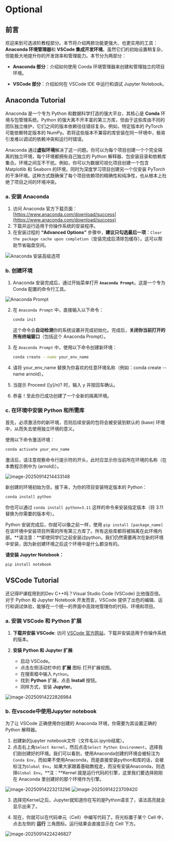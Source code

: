 # Optional

## 前言

欢迎来到可选进阶教程部分。本节将介绍两款功能更强大、也更实用的工具：**Anaconda 环境管理器**和 **VSCode 集成开发环境**。虽然它们的初始设置稍复杂，但能极大地提升你的开发效率和管理能力。本节分为两部分：

-   **Anaconda 部分**：介绍如何使用 Conda 环境管理器来创建和管理独立的项目环境。

-   **VSCode 部分**：介绍如何在 VSCode IDE 中运行和调试 Jupyter Notebook。

## Anaconda Tutorial

Anaconda 是一个专为 Python 和数据科学打造的强大平台，其核心是 **Conda** 环境与包管理系统。Python 的强大离不开丰富的第三方库，但由于这些库由不同的团队独立维护，它们之间的版本依赖往往错综复杂。例如，特定版本的 PyTorch 可能依赖特定版本的 NumPy。若将这些版本不兼容的库安装在同一环境中，极易引发难以调试的依赖冲突和运行时错误。

Anaconda 通过**虚拟环境**解决了这一问题。你可以为每个项目创建一个个完全隔离的独立环境，每个环境都拥有自己独立的 Python 解释器、包安装目录和依赖库集合。环境之间互不干扰。例如，你可以为数据可视化项目创建一个包含 Matplotlib 和 Seaborn 的环境，同时为深度学习项目创建另一个仅安装 PyTorch 的干净环境。这种方式既确保了每个项目依赖项的精确性和纯净性，也从根本上杜绝了项目之间的环境冲突。

### a. 安装 Anaconda

1.  访问 Anaconda 官方下载页面：[https://www.anaconda.com/download/success](https://www.anaconda.com/download/success)
2.  下载并运行适用于你操作系统的安装程序。
3.  在安装过程的 **“Advanced Options”** 步骤中，**建议只勾选最后一项**：`Clear the package cache upon completion`（安装完成后清除包缓存）。这可以帮助节省磁盘空间。

![Anaconda 安装高级选项](media/image-20250914195509285.png)

### b. 创建环境

1. Anaconda 安装完成后，通过开始菜单打开 **`Anaconda Prompt`**。这是一个专为 Conda 配置的命令行工具。

![Anaconda Prompt](media/image-20250914213721571.png)

2. 在 `Anaconda Prompt` 中，直接输入以下命令：

   ```bash
   conda init
   ```

   这个命令会**自动检测**你的系统设置并完成初始化。完成后，**关闭你当前打开的所有终端窗口**（包括这个 Anaconda Prompt）。

3. 在 `Anaconda Prompt` 中，使用以下命令创建新环境：

    ```bash
    conda create --name your_env_name
    ```

4. 请将 your_env_name 替换为你喜欢的任意环境名称（例如：conda create --name arnold）。

5. 当提示 Proceed ([y]/n)? 时，输入 y 并按回车确认。

6. 恭喜！至此你已成功创建了一个全新的隔离环境。

### c. 在环境中安装 Python 和所需库
首先，必须激活你的新环境，否则后续安装的包将会被安装到默认的 (base) 环境中，从而失去使用独立环境的意义。

使用以下命令激活环境：

```bash
conda activate your_env_name
```

激活后，请注意观察命令行提示符的开头，此时应显示你当前所在环境的名称（在本教程示例中为 (arnold)）。

![image-20250914214433148](\media\image-20250914214433148.png)

新创建的环境初始为空。接下来，为你的项目安装特定版本的 Python：

```bash
conda install python
```
你也可以通过 `conda install python=3.11` 这样的命令来安装指定版本（将 3.11 替换为你需要的版本号）。

Python 安装完成后，你就可以像之前一样，使用 `pip install [package_name]` 在该环境中安装项目所需的所有第三方库了。所有这些库都将被隔离在此环境内部。**请注意：**即使同学们之前安装过python，我们仍然需要再次在新的环境中安装，因为新创建环境之后这个环境中是什么都没有的。

**请安装 Jupyter Notebook：**

```bash
pip install notebook
```


## VSCode Tutorial

还记得IP课程用到的Dev C++吗？Visual Studio Code (VSCode) 比他强百倍。对于 Python 和 Jupyter Notebook 开发而言，VSCode 提供了出色的编辑、运行和调试体验，能够在一个统一的界面中高效地管理你的代码、环境和项目。

### a. 安装 VSCode 和 Python 扩展

1.  **下载并安装 VSCode**:
    访问 [VSCode 官方网站](https://code.visualstudio.com/)，下载并安装适用于你操作系统的版本。

2.  **安装 Python 和 Jupyter 扩展**:
    -   启动 VSCode。
    -   点击左侧活动栏中的 **扩展** 图标 打开扩展视图。
    -   在搜索框中输入 `Python`。
    -   找到 **Python** 扩展，点击 **Install** 按钮。
    -   同样方式，安装 **Jupyter**。

![image-20250914222826984](\media\image-20250914222826984.png)

### b. 在vscode中使用Jupyter notebook
为了让 VSCode 正确使用你创建的 Anaconda 环境，你需要为其设置正确的 Python 解释器。

1.  创建新的jupyter notebook文件（文件名以.ipynb结尾）。
2.  点击右上角`Select Kernel`，然后点击`Select Python Environment`，选择我们刚创建好的环境。我们可以看到，使用Anaconda创建的环境会被标注为`Conda Env`，而如果不使用Anaconda，而是直接安装python和库的话，会被标注为`Global Env`。如果大家跟着基础教程走，而没有安装Anaconda，则选择`Global Env`。**注：**Kernel 就是运行代码的引擎，这里我们要选择刚刚在 Anaconda 里创建好的那个环境作为引擎。

![image-20250914223213296](\media\image-20250914223213296.png)
![image-20250914223709420](\media\image-20250914223709420.png)

3. 选择完Kernel之后，Jupyter就知道你在写的是Python语言了，语法高亮就会显示出来了。
   
4. 现在，你就可以在代码单元（Cell）中编写代码了。将光标置于某个 Cell 中，点击左侧的 **运行** 三角图标。运行结果会直接显示在 Cell 下方。


![image-20250914224246827](C:\Users\Lab\AppData\Roaming\Typora\typora-user-images\image-20250914224246827.png)

